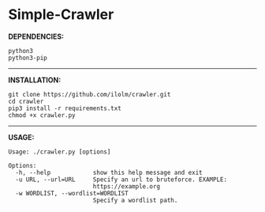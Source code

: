 # Simple-Crawler

**DEPENDENCIES:**
```
python3
python3-pip
```
----------------------------------------
**INSTALLATION:**
```
git clone https://github.com/ilolm/crawler.git
cd crawler
pip3 install -r requirements.txt
chmod +x crawler.py
```
---------------------------------------
**USAGE:**
```
Usage: ./crawler.py [options]

Options:
  -h, --help            show this help message and exit
  -u URL, --url=URL     Specify an url to bruteforce. EXAMPLE:
                        https://example.org
  -w WORDLIST, --wordlist=WORDLIST
                        Specify a wordlist path.
```
